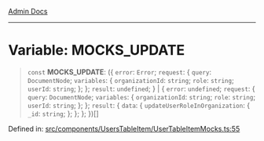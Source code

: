 [Admin Docs](/)

***

# Variable: MOCKS\_UPDATE

> `const` **MOCKS\_UPDATE**: (\{ `error`: `Error`; `request`: \{ `query`: `DocumentNode`; `variables`: \{ `organizationId`: `string`; `role`: `string`; `userId`: `string`; \}; \}; `result`: `undefined`; \} \| \{ `error`: `undefined`; `request`: \{ `query`: `DocumentNode`; `variables`: \{ `organizationId`: `string`; `role`: `string`; `userId`: `string`; \}; \}; `result`: \{ `data`: \{ `updateUserRoleInOrganization`: \{ `_id`: `string`; \}; \}; \}; \})[]

Defined in: [src/components/UsersTableItem/UserTableItemMocks.ts:55](https://github.com/abhassen44/talawa-admin/blob/bb7b6d5252385a81ad100b897eb0cba4f7ba10d2/src/components/UsersTableItem/UserTableItemMocks.ts#L55)
